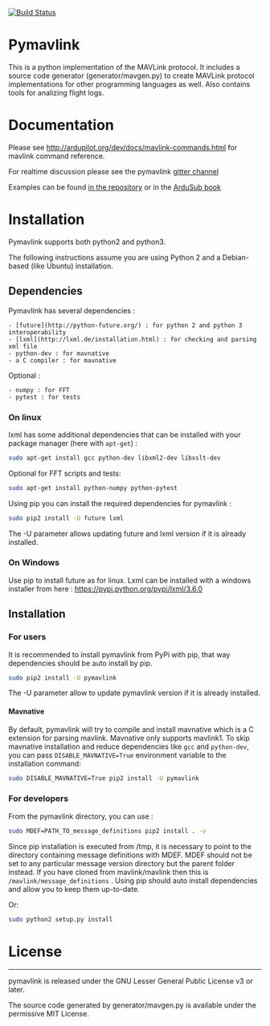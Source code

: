 [![Build Status](https://travis-ci.org/ArduPilot/pymavlink.svg?branch=master)](https://travis-ci.org/ArduPilot/pymavlink)
# Pymavlink
This is a python implementation of the MAVLink protocol.
It includes a source code generator (generator/mavgen.py) to create MAVLink protocol implementations for other programming languages as well.
Also contains tools for analizing flight logs.

# Documentation

Please see http://ardupilot.org/dev/docs/mavlink-commands.html for mavlink command reference.

For realtime discussion please see the pymavlink [gitter channel](https://gitter.im/ArduPilot/pymavlink)

Examples can be found [in the repository](examples/) or in the [ArduSub book](https://www.ardusub.com/developers/pymavlink.html)


# Installation 

Pymavlink supports both python2 and python3.

The following instructions assume you are using Python 2 and a Debian-based (like Ubuntu) installation.

## Dependencies

Pymavlink has several dependencies :

    - [future](http://python-future.org/) : for python 2 and python 3 interoperability 
    - [lxml](http://lxml.de/installation.html) : for checking and parsing xml file 
    - python-dev : for mavnative
    - a C compiler : for mavnative

Optional :

    - numpy : for FFT
    - pytest : for tests

### On linux

lxml has some additional dependencies that can be installed with your package manager (here with `apt-get`) :

```bash
sudo apt-get install gcc python-dev libxml2-dev libxslt-dev
```

Optional for FFT scripts and tests:

```bash
sudo apt-get install python-numpy python-pytest
```

Using pip you can install the required dependencies for pymavlink :

```bash
sudo pip2 install -U future lxml
```

The -U parameter allows updating future and lxml version if it is already installed.

### On Windows

Use pip to install future as for linux.
Lxml can be installed with a windows installer from here : https://pypi.python.org/pypi/lxml/3.6.0


## Installation

### For users

It is recommended to install pymavlink from PyPi with pip, that way dependencies should be auto install by pip.

```bash
sudo pip2 install -U pymavlink
```

The -U parameter allow to update pymavlink version if it is already installed.

#### Mavnative

By default, pymavlink will try to compile and install mavnative which is a C extension for parsing mavlink. Mavnative only supports mavlink1.
To skip mavnative installation and reduce dependencies like `gcc` and `python-dev`, you can pass `DISABLE_MAVNATIVE=True` environment variable to the installation command:

```bash
sudo DISABLE_MAVNATIVE=True pip2 install -U pymavlink
```

### For developers

From the pymavlink directory, you can use :

```bash
sudo MDEF=PATH_TO_message_definitions pip2 install . -v
```

Since pip installation is executed from /tmp, it is necessary to point to the directory containing message definitions with MDEF. MDEF should not be set to any particular message version directory but the parent folder instead. If you have cloned from mavlink/mavlink then this is ```/mavlink/message_definitions``` . Using pip should auto install dependencies and allow you to keep them up-to-date. 

Or:

```bash
sudo python2 setup.py install
```


# License
---------

pymavlink is released under the GNU Lesser General Public License v3 or later.

The source code generated by generator/mavgen.py is available under the permissive MIT License.

